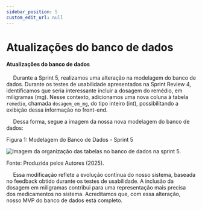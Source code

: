 ```yaml
---
sidebar_position: 5
custom_edit_url: null
---
```


# Atualizações do banco de dados

#### Atualizações do banco de dados

&emsp; Durante a Sprint 5, realizamos uma alteração na modelagem do banco de dados. Durante os testes de usabilidade apresentados na Sprint Review 4, identificamos que seria interessante incluir a dosagem do remédio, em miligramas (mg). Nesse contexto, adicionamos uma nova coluna à tabela `remedio`, chamada `dosagem_em_mg`, do tipo inteiro (int), possibilitando a exibição dessa informação no front-end.

&emsp; Dessa forma, segue a imagem da nossa nova modelagem do banco de dados:

<p style={{textAlign: 'center'}}>Figura 1: Modelagem do Banco de Dados - Sprint 5</p>
<div style={{margin: 25}}>
    <div style={{textAlign: 'center'}}>
        <img src={require("../../../../media/modelagem_db_sprint5.png").default} style={{width: 800}} alt="Imagem da organização das tabelas no banco de dados na sprint 5." />
        <br />
    </div>
</div>
<p style={{textAlign: 'center'}}>Fonte: Produzida pelos Autores (2025).</p>

&emsp; Essa modificação reflete a evolução contínua do nosso sistema, baseada no feedback obtido durante os testes de usabilidade. A inclusão da dosagem em miligramas contribui para uma representação mais precisa dos medicamentos no sistema. Acreditamos que, com essa alteração, nosso MVP do banco de dados está completo.